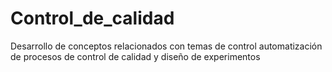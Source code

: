 # Control_de_calidad
Desarrollo de conceptos relacionados con temas de control automatización de procesos de control de calidad y diseño de experimentos
